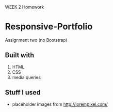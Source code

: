 WEEK 2 Homework

# Responsive-Portfolio
Assignment two (no Bootstrap)

## Built with
1. HTML
2. CSS
3. media queries

## Stuff I used
* placeholder images from http://lorempixel.com/

